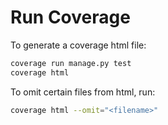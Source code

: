 

# Run Coverage

To generate a coverage html file:

```bash
coverage run manage.py test
coverage html
```

To omit certain files from html, run:

```bash
coverage html --omit="<filename>"
```